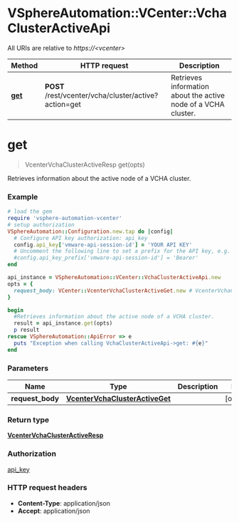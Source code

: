 # VSphereAutomation::VCenter::VchaClusterActiveApi

All URIs are relative to *https://&lt;vcenter&gt;*

Method | HTTP request | Description
------------- | ------------- | -------------
[**get**](VchaClusterActiveApi.md#get) | **POST** /rest/vcenter/vcha/cluster/active?action&#x3D;get | Retrieves information about the active node of a VCHA cluster.


# **get**
> VcenterVchaClusterActiveResp get(opts)

Retrieves information about the active node of a VCHA cluster.

### Example
```ruby
# load the gem
require 'vsphere-automation-vcenter'
# setup authorization
VSphereAutomation::Configuration.new.tap do |config|
  # Configure API key authorization: api_key
  config.api_key['vmware-api-session-id'] = 'YOUR API KEY'
  # Uncomment the following line to set a prefix for the API key, e.g. 'Bearer' (defaults to nil)
  #config.api_key_prefix['vmware-api-session-id'] = 'Bearer'
end

api_instance = VSphereAutomation::VCenter::VchaClusterActiveApi.new
opts = {
  request_body: VCenter::VcenterVchaClusterActiveGet.new # VcenterVchaClusterActiveGet | 
}

begin
  #Retrieves information about the active node of a VCHA cluster.
  result = api_instance.get(opts)
  p result
rescue VSphereAutomation::ApiError => e
  puts "Exception when calling VchaClusterActiveApi->get: #{e}"
end
```

### Parameters

Name | Type | Description  | Notes
------------- | ------------- | ------------- | -------------
 **request_body** | [**VcenterVchaClusterActiveGet**](VcenterVchaClusterActiveGet.md)|  | [optional] 

### Return type

[**VcenterVchaClusterActiveResp**](VcenterVchaClusterActiveResp.md)

### Authorization

[api_key](../README.md#api_key)

### HTTP request headers

 - **Content-Type**: application/json
 - **Accept**: application/json



